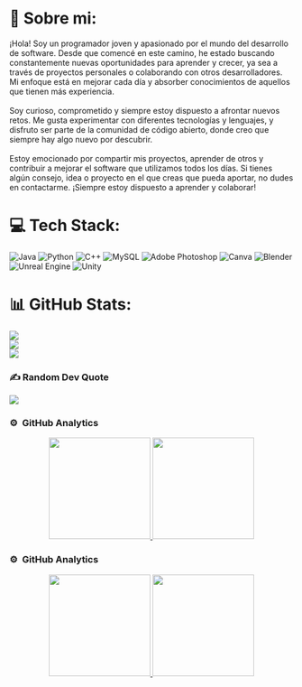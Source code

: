 # 💫 Sobre mi:
¡Hola! Soy un programador joven y apasionado por el mundo del desarrollo de software. Desde que comencé en este camino, he estado buscando constantemente nuevas oportunidades para aprender y crecer, ya sea a través de proyectos personales o colaborando con otros desarrolladores. Mi enfoque está en mejorar cada día y absorber conocimientos de aquellos que tienen más experiencia.<br><br>Soy curioso, comprometido y siempre estoy dispuesto a afrontar nuevos retos. Me gusta experimentar con diferentes tecnologías y lenguajes, y disfruto ser parte de la comunidad de código abierto, donde creo que siempre hay algo nuevo por descubrir.<br><br>Estoy emocionado por compartir mis proyectos, aprender de otros y contribuir a mejorar el software que utilizamos todos los días. Si tienes algún consejo, idea o proyecto en el que creas que pueda aportar, no dudes en contactarme. ¡Siempre estoy dispuesto a aprender y colaborar!


# 💻 Tech Stack:
![Java](https://img.shields.io/badge/java-%23ED8B00.svg?style=for-the-badge&logo=openjdk&logoColor=white) ![Python](https://img.shields.io/badge/python-3670A0?style=for-the-badge&logo=python&logoColor=ffdd54) ![C++](https://img.shields.io/badge/c++-%2300599C.svg?style=for-the-badge&logo=c%2B%2B&logoColor=white) ![MySQL](https://img.shields.io/badge/mysql-4479A1.svg?style=for-the-badge&logo=mysql&logoColor=white) ![Adobe Photoshop](https://img.shields.io/badge/adobe%20photoshop-%2331A8FF.svg?style=for-the-badge&logo=adobe%20photoshop&logoColor=white) ![Canva](https://img.shields.io/badge/Canva-%2300C4CC.svg?style=for-the-badge&logo=Canva&logoColor=white) ![Blender](https://img.shields.io/badge/blender-%23F5792A.svg?style=for-the-badge&logo=blender&logoColor=white) ![Unreal Engine](https://img.shields.io/badge/unrealengine-%23313131.svg?style=for-the-badge&logo=unrealengine&logoColor=white) ![Unity](https://img.shields.io/badge/unity-%23000000.svg?style=for-the-badge&logo=unity&logoColor=white)
# 📊 GitHub Stats:
![](https://github-readme-stats.vercel.app/api?username=AMERICO-BQ&theme=github_dark&hide_border=false&include_all_commits=false&count_private=false)<br/>
![](https://nirzak-streak-stats.vercel.app/?user=AMERICO-BQ&theme=github_dark&hide_border=false)<br/>
![](https://github-readme-stats.vercel.app/api/top-langs/?username=AMERICO-BQ&theme=github_dark&hide_border=false&include_all_commits=false&count_private=false&layout=compact)

### ✍️ Random Dev Quote
![](https://quotes-github-readme.vercel.app/api?type=horizontal&theme=radical)


### ⚙️ &nbsp;GitHub Analytics

<p align="center">
<a href="https://github.com/AMERICO-BQ">
  <img height="180em" src="[https://github-readme-stats-eight-theta.vercel.app/api?username=AVS1508&show_icons=true&theme=algolia&include_all_commits=true&count_private=true](https://github-readme-stats.vercel.app/api?username=AMERICO-BQ&theme=github_dark&hide_border=false&include_all_commits=false&count_private=false)"/>
  <img height="180em" src="[https://github-readme-stats-eight-theta.vercel.app/api/top-langs/?username=AVS1508&layout=compact&langs_count=8&theme=algolia](https://github-readme-stats.vercel.app/api/top-langs/?username=AMERICO-BQ&theme=github_dark&hide_border=false&include_all_commits=false&count_private=false&layout=compact)"/>
</a>
</p>






### ⚙️ &nbsp;GitHub Analytics

<p align="center">
<a href="https://github.com/AVS1508">
  <img height="180em" src="https://github-readme-stats-eight-theta.vercel.app/api?username=AVS1508&show_icons=true&theme=algolia&include_all_commits=true&count_private=true"/>
  <img height="180em" src="https://github-readme-stats-eight-theta.vercel.app/api/top-langs/?username=AVS1508&layout=compact&langs_count=8&theme=algolia"/>
</a>
</p>
